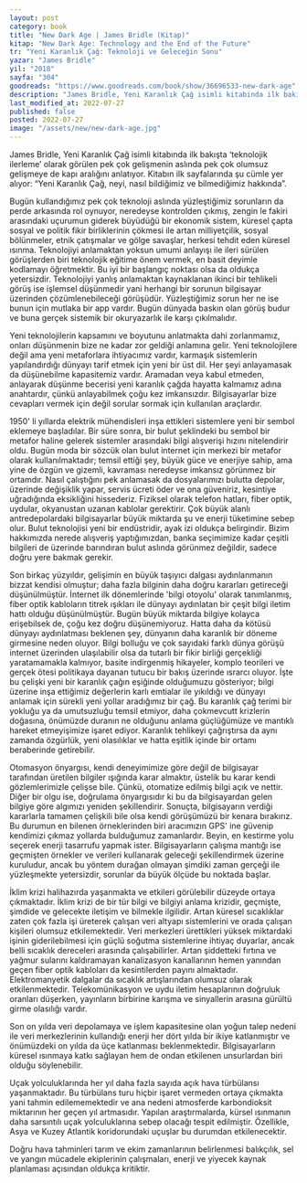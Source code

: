 ```yaml
---
layout: post
category: book
title: "New Dark Age | James Bridle (Kitap)"
kitap: "New Dark Age: Technology and the End of the Future"
tr: "Yeni Karanlık Çağ: Teknoloji ve Geleceğin Sonu"
yazar: "James Bridle"
yil: "2018"
sayfa: "304"
goodreads: "https://www.goodreads.com/book/show/36696533-new-dark-age"
description: "James Bridle, Yeni Karanlık Çağ isimli kitabinda ilk bakışta ‘teknolojik ilerleme’ olarak görülen pek çok gelişmenin aslında pek çok olumsuz gelişmeye de kapı aralığını anlatıyor. Kitabın ilk sayfalarinda şu cümle yer alıyor: 'Bu kitap, neyi, nasıl bildiğimiz ve bilmediğimiz hakkında.' "
last_modified_at: 2022-07-27
published: false
posted: 2022-07-27
image: "/assets/new/new-dark-age.jpg"
---
```


James Bridle, Yeni Karanlık Çağ isimli kitabında ilk bakışta ‘teknolojik ilerleme’ olarak görülen pek çok gelişmenin aslında pek çok olumsuz gelişmeye de kapı aralığını anlatıyor. Kitabın ilk sayfalarında şu cümle yer alıyor: “Yeni Karanlık Çağ, neyi, nasıl bildiğimiz ve bilmediğimiz hakkında”.

Bugün kullandığımız pek çok teknoloji aslında yüzleştiğimiz sorunların da perde arkasında rol oynuyor, neredeyse kontrolden çıkmış, zengin le fakiri arasındaki uçurumun giderek büyüdüğü bir ekonomik sistem, küresel çapta sosyal ve politik fikir birliklerinin çökmesi ile artan milliyetçilik, sosyal bölünmeler, etnik çatışmalar ve gölge savaşlar, herkesi tehdit eden küresel ısınma. Teknolojiyi anlamaktan yoksun umumi anlayışı ile ileri sürülen görüşlerden biri teknolojik eğitime önem vermek, en basit deyimle kodlamayı öğretmektir. Bu iyi bir başlangıç noktası olsa da oldukça yetersizdir. Teknolojiyi yanlış anlamaktan kaynaklanan ikinci bir tehlikeli görüş ise işlemsel düşünmedir yani herhangi bir sorunun bilgisayar üzerinden çözümlenebileceği görüşüdür. Yüzleştiğimiz sorun her ne ise bunun için mutlaka bir app vardır. Bugün dünyada baskın olan görüş budur ve buna gerçek sistemik bir okuryazarlık ile karşı çıkılmalıdır.

Yeni teknolojilerin kapsamını ve boyutunu anlatmakta dahi zorlanmamız, onları düşünmenin bize ne kadar zor geldiği anlamına gelir. Yeni teknolojilere değil ama yeni metaforlara ihtiyacımız vardır, karmaşık sistemlerin yapılandırdığı dünyayı tarif etmek için yeni bir üst dil. Her şeyi anlayamasak da düşünebilme kapasitemiz vardır. Aramadan veya kabul etmeden, anlayarak düşünme becerisi yeni karanlık çağda hayatta kalmamız adına anahtardır, çünkü anlayabilmek çoğu kez imkansızdır. Bilgisayarlar bize cevapları vermek için değil sorular sormak için kullanılan araçlardır.

1950' li yıllarda elektrik mühendisleri inşa ettikleri sistemlere yeni bir sembol eklemeye başladılar. Bir süre sonra, bir bulut şeklindeki bu sembol bir metafor haline gelerek sistemler arasındaki bilgi alışverişi hızını nitelendirir oldu. Bugün moda bir sözcük olan bulut internet için merkezi bir metafor olarak kullanılmaktadır; temsil ettiği şey, büyük güce ve enerjiye sahip, ama yine de özgün ve gizemli, kavraması neredeyse imkansız görünmez bir ortamdır. Nasıl çalıştığını pek anlamasak da dosyalarımızı bulutta depolar, üzerinde değişiklik yapar, servis ücreti öder ve ona güveniriz, kesintiye uğradığında eksikliğini hissederiz. Fiziksel olarak telefon hatları, fiber optik, uydular, okyanustan uzanan kablolar gerektirir. Çok büyük alanlı antredepolardaki bilgisayarlar büyük miktarda şu ve enerji tüketimine sebep olur. Bulut teknolojisi yeni bir endüstridir, ayak izi oldukça belirgindir. Bizim hakkımızda nerede alışveriş yaptığımızdan, banka seçimimize kadar çeşitli bilgileri de üzerinde barındıran bulut aslında görünmez değildir, sadece doğru yere bakmak gerekir.

Son birkaç yüzyıldır, gelişimin en büyük taşıyıcı dalgası aydınlanmanın bizzat kendisi olmuştur; daha fazla bilginin daha doğru kararları getireceği düşünülmüştür. İnternet ilk dönemlerinde 'bilgi otoyolu' olarak tanımlanmış, fiber optik kabloların titrek ışıkları ile dünyayı aydınlatan bir çeşit bilgi iletim hattı olduğu düşünülmüştür. Bugün büyük miktarda bilgiye kolayca erişebilsek de, çoğu kez doğru düşünemiyoruz. Hatta daha da kötüsü dünyayı aydınlatması beklenen şey, dünyanın daha karanlık bir döneme girmesine neden oluyor. Bilgi bolluğu ve çok sayıdaki farklı dünya görüşü internet üzerinden ulaşılabilir olsa da tutarlı bir fikir birliği gerçekliği yaratamamakla kalmıyor, basite indirgenmiş hikayeler, komplo teorileri ve gerçek ötesi politikaya dayanan tutucu bir bakış üzerinde ısrarcı oluyor. İşte bu çelişki yeni bir karanlık çağın eşiğinde olduğumuzu gösteriyor; bilgi üzerine inşa ettiğimiz değerlerin karlı emtialar ile yıkıldığı ve dünyayı anlamak için sürekli yeni yollar aradığımız bir çağ. Bu karanlık çağ terimi bir yokluğu ya da umutsuzluğu temsil etmiyor, daha çokmevcutt krizlerin doğasına, önümüzde duranın ne olduğunu anlama güçlüğümüze ve mantıklı hareket etmeyişimize işaret ediyor. Karanlık tehlikeyi çağrıştırsa da aynı zamanda özgürlük, yeni olasılıklar ve hatta eşitlik içinde bir ortamı beraberinde getirebilir.

Otomasyon önyargısı, kendi deneyimimize göre değil de bilgisayar tarafından üretilen bilgiler ışığında karar almaktır, üstelik bu karar kendi gözlemlerimizle çelişse bile. Çünkü, otomatize edilmiş bilgi açık ve nettir. Diğer bir olgu ise, doğrulama önyargısıdır ki bu da bilgisayardan gelen bilgiye göre algımızı yeniden şekillendirir. Sonuçta, bilgisayarın verdiği kararlarla tamamen çelişkili bile olsa kendi görüşümüzü bir kenara bırakırız. Bu durumun en bilenen örneklerinden biri aracımızın GPS' ine güvenip kendimizi çıkmaz yollarda bulduğumuz zamanlardır. Beyin, en kestirme yolu seçerek enerji tasarrufu yapmak ister. Bilgisayarların çalışma mantığı ise geçmişten örnekler ve verileri kullanarak geleceği şekillendirmek üzerine kuruludur, ancak bu yöntem durağan olmayan şimdiki zaman gerçeği ile yüzleşmekte yetersizdir, sorunlar da büyük ölçüde bu noktada başlar.

İklim krizi halihazırda yaşanmakta ve etkileri görülebilir düzeyde ortaya çıkmaktadır. İklim krizi de bir tür bilgi ve bilgiyi anlama krizidir, geçmişte, şimdide ve gelecekte iletişim ve bilmekle ilgilidir. Artan küresel sıcaklıklar zaten çok fazla işi üreterek çalışan veri altyapı sistemlerini ve orada çalışan kişileri olumsuz etkilemektedir. Veri merkezleri ürettikleri yüksek miktardaki işinin giderilebilmesi için güçlü soğutma sistemlerine ihtiyaç duyarlar, ancak belli sıcaklık dereceleri arasında çalışabilirler. Artan şiddetteki fırtına ve yağmur sularını kaldıramayan kanalizasyon kanallarının hemen yanından geçen fiber optik kabloları da kesintilerden payını almaktadır. Elektromanyetik dalgalar da sıcaklık artışlarından olumsuz olarak etkilenmektedir. Telekomünikasyon ve uydu iletim hesaplarının doğruluk oranları düşerken, yayınların birbirine karışma ve sinyallerin arasına gürültü girme olasılığı vardır.

Son on yılda veri depolamaya ve işlem kapasitesine olan yoğun talep nedeni ile veri merkezlerinin kullandığı enerji her dört yılda bir ikiye katlanmıştır ve önümüzdeki on yılda da üçe katlanması beklenmektedir. Bilgisayarların küresel ısınmaya katkı sağlayan hem de ondan etkilenen unsurlardan biri olduğu söylenebilir.

Uçak yolculuklarında her yıl daha fazla sayıda açık hava türbülansı yaşanmaktadır. Bu türbülans turu hiçbir işaret vermeden ortaya çıkmakta yani tahmin edilememektedir ve ana nedeni atmosferde karbondioksit miktarının her geçen yıl artmasıdır. Yapılan araştırmalarda, kürsel ısınmanın daha sarsıntılı uçak yolculuklarına sebep olacağı tespit edilmiştir. Özellikle, Asya ve Kuzey Atlantik koridorundaki uçuşlar bu durumdan etkilenecektir.

Doğru hava tahminleri tarım ve ekim zamanlarının belirlenmesi balıkçılık, sel ve yangın mücadele ekiplerinin çalışmaları, enerji ve yiyecek kaynak planlaması açısından oldukça kritiktir.
